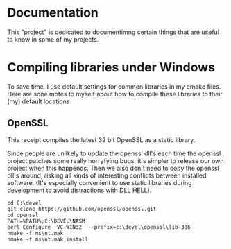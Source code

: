 # Documentation

This "project" is dedicated to documentimng certain things that are useful
to know in some of my projects.

# Compiling libraries under Windows

To save time, I use default settings for common libraries in my cmake files.
Here are sone motes to myself about how to compile these libraries to their
(my) default locations

## OpenSSL

This receipt compiles the latest 32 bit OpenSSL as a static library.

Since people are unlikely to update the openssl dll's each time the openssl
project patches some really horryfying bugs, it's simpler to release our own
project when this happends. Then we also don't need to copy the openssl 
dll's around, risking all kinds of interesting conflicts between installed
software. (It's especially convenient to use static libraries during development
to avoid distractions with DLL HELL).

```
cd C:\devel
git clone https://github.com/openssl/openssl.git
cd openssl
PATH=%PATH%;C:\DEVEL\NASM
perl Configure  VC-WIN32  --prefix=c:\devel\openssl\lib-386
nmake -f ms\nt.mak
nmake -f ms\nt.mak install
```
